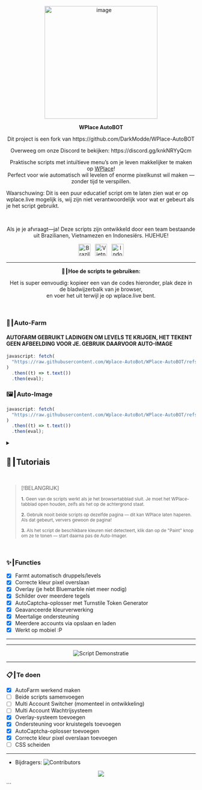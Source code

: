 <p align="center">
  <img width="300" height="300" alt="image" src="https://github.com/user-attachments/assets/92c38d55-37ef-4e88-bf24-9dba693fa0ab" />
</p>

<p align="center"><strong>WPlace AutoBOT</strong></p>
<p align="center">
Dit project is een fork van https://github.com/DarkModde/WPlace-AutoBOT
</p>
<p align="center">
  Overweeg om onze Discord te bekijken: https://discord.gg/knkNRYyQcm
</p>
<p align="center">
  Praktische scripts met intuïtieve menu’s om je leven makkelijker te maken op <a href="https://wplace.live" target="_blank">WPlace</a>!<br>
  Perfect voor wie automatisch wil levelen of enorme pixelkunst wil maken — zonder tijd te verspillen.
  
  Waarschuwing: Dit is een puur educatief script om te laten zien wat er op wplace.live mogelijk is, wij zijn niet verantwoordelijk voor wat er gebeurt als je het script gebruikt.
</p>

<br>

<p align="center">
  Als je je afvraagt—ja! Deze scripts zijn ontwikkeld door een team bestaande uit Brazilianen, Vietnamezen en Indonesiërs. HUEHUE!</strong></sub>
  <p align="center">
  <img src="https://cdn.jsdelivr.net/gh/hjnilsson/country-flags/svg/br.svg" alt="Brazilië" width="32"/>
  &nbsp;
  <img src="https://cdn.jsdelivr.net/gh/hjnilsson/country-flags/svg/vn.svg" alt="Vietnam" width="32"/>
  &nbsp;
  <img src="https://cdn.jsdelivr.net/gh/hjnilsson/country-flags/svg/id.svg" alt="Indonesië" width="32"/>
</p>
</p>

---

<p align="center"><strong>🚀┃Hoe de scripts te gebruiken:</strong></p>

<p align="center">
  Het is super eenvoudig: kopieer een van de codes hieronder, plak deze in de bladwijzerbalk van je browser,<br>
  en voer het uit terwijl je op wplace.live bent.
</p>

<br>

### 🎯┃Auto-Farm

#### AUTOFARM GEBRUIKT LADINGEN OM LEVELS TE KRIJGEN, HET TEKENT GEEN AFBEELDING VOOR JE. GEBRUIK DAARVOOR AUTO-IMAGE

```js
javascript: fetch(
  "https://raw.githubusercontent.com/Wplace-AutoBot/WPlace-AutoBOT/refs/heads/main/Auto-Farm.js"
)
  .then((t) => t.text())
  .then(eval);
```

### 🖼️┃Auto-Image

```js
javascript: fetch(
  "https://raw.githubusercontent.com/Wplace-AutoBot/WPlace-AutoBOT/refs/heads/main/Auto-Image.js"
)
  .then((t) => t.text())
  .then(eval);
```

<details>
  <summary><h2>📖┃Tutoriais</h2></summary>

---

![Deel 1](https://i.imgur.com/yneG5if.png)

---

![Deel 2](https://i.imgur.com/ZRpU0wZ.png)

---

![Deel 3](https://i.imgur.com/lfjfcEw.png)

</details>

<br>

> \[!BELANGRIJK]
>
> <p><sub><strong>1.</strong> Geen van de scripts werkt als je het browsertabblad sluit. Je moet het WPlace-tabblad open houden, zelfs als het op de achtergrond staat.</sub></p>
> <p><sub><strong>2.</strong> Gebruik nooit beide scripts op dezelfde pagina — dit kan WPlace laten haperen. Als dat gebeurt, ververs gewoon de pagina!</sub></p>
> <p><sub><strong>3.</strong> Als het script de beschikbare kleuren niet detecteert, klik dan op de "Paint" knop om ze te tonen — start daarna pas de Auto-Imager.</sub></p>

<br>

### ✨┃Functies

- [x] Farmt automatisch druppels/levels
- [x] Correcte kleur pixel overslaan
- [x] Overlay (je hebt Bluemarble niet meer nodig)
- [x] Schilder over meerdere tegels
- [x] AutoCaptcha-oplosser met Turnstile Token Generator
- [x] Geavanceerde kleurverwerking
- [x] Meertalige ondersteuning
- [x] Meerdere accounts via opslaan en laden
- [x] Werkt op mobiel \:P

---

---

<p align="center">
  <img src="https://i.imgur.com/lyNQUsY.png" alt="Script Demonstratie"/>
</p>

---

### 📋┃Te doen

- [x] AutoFarm werkend maken
- [ ] Beide scripts samenvoegen
- [ ] Multi Account Switcher (momenteel in ontwikkeling)
- [ ] Multi Account Wachtrijsysteem
- [x] Overlay-systeem toevoegen
- [x] Ondersteuning voor kruistegels toevoegen
- [x] AutoCaptcha-oplosser toevoegen
- [x] Correcte kleur pixel overslaan toevoegen
- [ ] CSS scheiden

---

- Bijdragers: <img src="https://contrib.rocks/image?repo=Wplace-AutoBot/WPlace-AutoBOT" alt="Contributors" />

<p align="center">
  <a href="#"><img src="https://komarev.com/ghpvc/?username=WPlace-AutoBOT&style=for-the-badge&label=Views:&color=gray"/></a>
</p>
```
